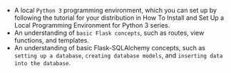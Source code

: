 - A local `Python 3` programming environment, which you can set up by following the tutorial for your distribution in How To Install and Set Up a Local Programming Environment for Python 3 series.
- An understanding of `basic Flask concepts`, such as routes, view functions, and templates.
- An understanding of basic Flask-SQLAlchemy concepts, such as `setting up a database`, `creating database models`, and `inserting data into the database`.
